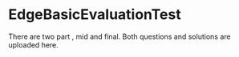 # EdgeBasicEvaluationTest
There are two part , mid and final. Both questions and solutions are uploaded here.
